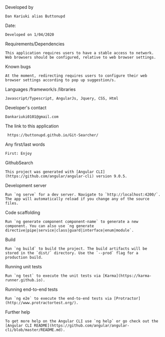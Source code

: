 Developed by

    Dan Kariuki alias Buttonupd

Date: 

    Developed on 1/04/2020

Requirements/Dependencies

    This application requires users to have a stable access to network. Web browsers should be configured, relative to web browser settings.

Known bugs

    At the moment, redirecting requires users to configure their web browser settings according to pop up suggestion/s.

Languages /framework/s /libraries

    Javascript/Typescript, AngularJs, Jquery, CSS, Html

Developer's contact

    Dankariuki0101@gmail.com
    
The link to this application

     https://buttonupd.github.io/Git-Searcher/

Any first/last words

    First: Enjoy


GithubSearch

    This project was generated with [Angular CLI](https://github.com/angular/angular-cli) version 9.0.5.

Development server

    Run `ng serve` for a dev server. Navigate to `http://localhost:4200/`. The app will automatically reload if you change any of the source files.

Code scaffolding

    Run `ng generate component component-name` to generate a new component. You can also use `ng generate directive|pipe|service|class|guard|interface|enum|module`.

Build

    Run `ng build` to build the project. The build artifacts will be stored in the `dist/` directory. Use the `--prod` flag for a production build.

Running unit tests

    Run `ng test` to execute the unit tests via [Karma](https://karma-runner.github.io).

Running end-to-end tests

    Run `ng e2e` to execute the end-to-end tests via [Protractor](http://www.protractortest.org/).

Further help

    To get more help on the Angular CLI use `ng help` or go check out the [Angular CLI README](https://github.com/angular/angular-cli/blob/master/README.md).
